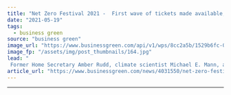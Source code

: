 ```yaml
---
title: "Net Zero Festival 2021 -  First wave of tickets made available, as latest speakers confirmed"
date: "2021-05-19"
tags: 
  - business green
source: "business green"
image_url: "https://www.businessgreen.com/api/v1/wps/8cc2a5b/1529b6fc-0a35-4d5b-9b8e-df7f63e5c2a3/7/BGNZF20-Logo-185x114.jpg"
image_fp: "/assets/img/post_thumbnails/164.jpg"
lead: "
 Former Home Secretary Amber Rudd, climate scientist Michael E. Mann, and Schroders CEO Peter Harrison confirmed as keynote speakers for September's Net Zero Festival ..."
article_url: "https://www.businessgreen.com/news/4031550/net-zero-festival-2021-wave-tickets-speakers-confirmed"
---
```


---
